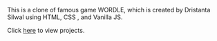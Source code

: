This is a clone of famous game WORDLE, which is created by Dristanta Silwal using HTML, CSS , and Vanilla JS.

Click [here]() to view projects.